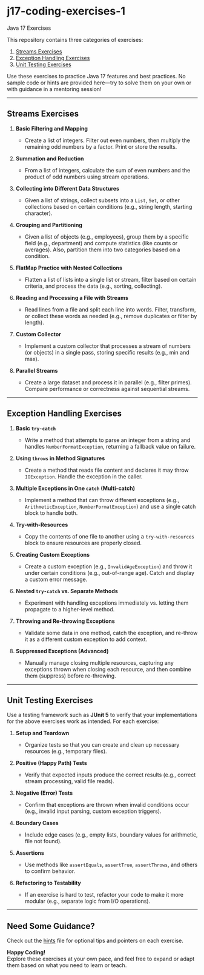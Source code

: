 # j17-coding-exercises-1

Java 17 Exercises

This repository contains three categories of exercises:

1. [Streams Exercises](#streams-exercises)  
2. [Exception Handling Exercises](#exception-handling-exercises)  
3. [Unit Testing Exercises](#unit-testing-exercises)

Use these exercises to practice Java 17 features and best practices. No sample code or hints are provided here—try to solve them on your own or with guidance in a mentoring session!

---

## Streams Exercises

1. **Basic Filtering and Mapping**  
   - Create a list of integers. Filter out even numbers, then multiply the remaining odd numbers by a factor. Print or store the results.

2. **Summation and Reduction**  
   - From a list of integers, calculate the sum of even numbers and the product of odd numbers using stream operations.

3. **Collecting into Different Data Structures**  
   - Given a list of strings, collect subsets into a `List`, `Set`, or other collections based on certain conditions (e.g., string length, starting character).

4. **Grouping and Partitioning**  
   - Given a list of objects (e.g., employees), group them by a specific field (e.g., department) and compute statistics (like counts or averages). Also, partition them into two categories based on a condition.

5. **FlatMap Practice with Nested Collections**  
   - Flatten a list of lists into a single list or stream, filter based on certain criteria, and process the data (e.g., sorting, collecting).

6. **Reading and Processing a File with Streams**  
   - Read lines from a file and split each line into words. Filter, transform, or collect these words as needed (e.g., remove duplicates or filter by length).

7. **Custom Collector**  
   - Implement a custom collector that processes a stream of numbers (or objects) in a single pass, storing specific results (e.g., min and max).

8. **Parallel Streams**  
   - Create a large dataset and process it in parallel (e.g., filter primes). Compare performance or correctness against sequential streams.

---

## Exception Handling Exercises

1. **Basic `try-catch`**  
   - Write a method that attempts to parse an integer from a string and handles `NumberFormatException`, returning a fallback value on failure.

2. **Using `throws` in Method Signatures**  
   - Create a method that reads file content and declares it may throw `IOException`. Handle the exception in the caller.

3. **Multiple Exceptions in One `catch` (Multi-catch)**  
   - Implement a method that can throw different exceptions (e.g., `ArithmeticException`, `NumberFormatException`) and use a single catch block to handle both.

4. **Try-with-Resources**  
   - Copy the contents of one file to another using a `try-with-resources` block to ensure resources are properly closed.

5. **Creating Custom Exceptions**  
   - Create a custom exception (e.g., `InvalidAgeException`) and throw it under certain conditions (e.g., out-of-range age). Catch and display a custom error message.

6. **Nested `try-catch` vs. Separate Methods**  
   - Experiment with handling exceptions immediately vs. letting them propagate to a higher-level method.

7. **Throwing and Re-throwing Exceptions**  
   - Validate some data in one method, catch the exception, and re-throw it as a different custom exception to add context.

8. **Suppressed Exceptions (Advanced)**  
   - Manually manage closing multiple resources, capturing any exceptions thrown when closing each resource, and then combine them (suppress) before re-throwing.

---

## Unit Testing Exercises

Use a testing framework such as **JUnit 5** to verify that your implementations for the above exercises work as intended. For each exercise:

1. **Setup and Teardown**  
   - Organize tests so that you can create and clean up necessary resources (e.g., temporary files).

2. **Positive (Happy Path) Tests**  
   - Verify that expected inputs produce the correct results (e.g., correct stream processing, valid file reads).

3. **Negative (Error) Tests**  
   - Confirm that exceptions are thrown when invalid conditions occur (e.g., invalid input parsing, custom exception triggers).

4. **Boundary Cases**  
   - Include edge cases (e.g., empty lists, boundary values for arithmetic, file not found).

5. **Assertions**  
   - Use methods like `assertEquals`, `assertTrue`, `assertThrows`, and others to confirm behavior.

6. **Refactoring to Testability**  
   - If an exercise is hard to test, refactor your code to make it more modular (e.g., separate logic from I/O operations).

---

## Need Some Guidance?

Check out the [hints](./hints.md) file for optional tips and pointers on each exercise.

**Happy Coding!**  
Explore these exercises at your own pace, and feel free to expand or adapt them based on what you need to learn or teach.
